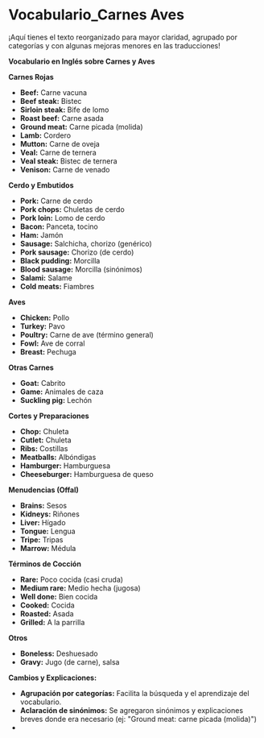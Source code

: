 # Vocabulario_Carnes Aves

¡Aquí tienes el texto reorganizado para mayor claridad, agrupado por categorías y con algunas mejoras menores en las traducciones!

**Vocabulario en Inglés sobre Carnes y Aves**

**Carnes Rojas**

*   **Beef:** Carne vacuna
*   **Beef steak:** Bistec
*   **Sirloin steak:** Bife de lomo
*   **Roast beef:** Carne asada
*   **Ground meat:** Carne picada (molida)
*   **Lamb:** Cordero
*   **Mutton:** Carne de oveja
*   **Veal:** Carne de ternera
*   **Veal steak:** Bistec de ternera
*   **Venison:** Carne de venado

**Cerdo y Embutidos**

*   **Pork:** Carne de cerdo
*   **Pork chops:** Chuletas de cerdo
*   **Pork loin:** Lomo de cerdo
*   **Bacon:** Panceta, tocino
*   **Ham:** Jamón
*   **Sausage:** Salchicha, chorizo (genérico)
*   **Pork sausage:** Chorizo (de cerdo)
*   **Black pudding:** Morcilla
*   **Blood sausage:** Morcilla (sinónimos)
*   **Salami:** Salame
*   **Cold meats:** Fiambres

**Aves**

*   **Chicken:** Pollo
*   **Turkey:** Pavo
*   **Poultry:** Carne de ave (término general)
*   **Fowl:** Ave de corral
*   **Breast:** Pechuga

**Otras Carnes**

*   **Goat:** Cabrito
*   **Game:** Animales de caza
*   **Suckling pig:** Lechón

**Cortes y Preparaciones**

*   **Chop:** Chuleta
*   **Cutlet:** Chuleta
*   **Ribs:** Costillas
*   **Meatballs:** Albóndigas
*   **Hamburger:** Hamburguesa
*   **Cheeseburger:** Hamburguesa de queso

**Menudencias (Offal)**

*   **Brains:** Sesos
*   **Kidneys:** Riñones
*   **Liver:** Hígado
*   **Tongue:** Lengua
*   **Tripe:** Tripas
*   **Marrow:** Médula

**Términos de Cocción**

*   **Rare:** Poco cocida (casi cruda)
*   **Medium rare:** Medio hecha (jugosa)
*   **Well done:** Bien cocida
*   **Cooked:** Cocida
*   **Roasted:** Asada
*   **Grilled:** A la parrilla

**Otros**

*   **Boneless:** Deshuesado
*   **Gravy:** Jugo (de carne), salsa

**Cambios y Explicaciones:**

*   **Agrupación por categorías:** Facilita la búsqueda y el aprendizaje del vocabulario.
*   **Aclaración de sinónimos:** Se agregaron sinónimos y explicaciones breves donde era necesario (ej: "Ground meat: carne picada (molida)")
*   